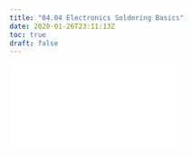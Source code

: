 ```yaml
---
title: "04.04 Electronics Soldering Basics"
date: 2020-01-26T23:11:13Z
toc: true
draft: false
---
```


![Link to included file content](../../../../electronics/electronics-soldering-basics.md)
